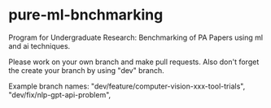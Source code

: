 # pure-ml-bnchmarking

Program for Undergraduate Research: Benchmarking of PA Papers using ml and ai techniques.

Please work on your own branch and make pull requests.
Also don't forget the create your branch by using "dev" branch.

Example branch names:
"dev/feature/computer-vision-xxx-tool-trials",
"dev/fix/nlp-gpt-api-problem",
